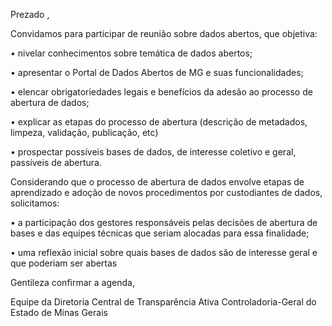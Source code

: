 Prezado ,


Convidamos para participar de reunião sobre dados abertos, que objetiva:

•	nivelar conhecimentos sobre temática de dados abertos;

•	apresentar o Portal de Dados Abertos de MG e suas funcionalidades;

•	elencar obrigatoriedades legais e benefícios da adesão ao processo de abertura de dados;

•	explicar as etapas do processo de abertura (descrição de metadados, limpeza, validação, publicação, etc)

•	prospectar possíveis bases de dados, de interesse coletivo e geral, passíveis de abertura.


Considerando que o processo de abertura de dados envolve etapas de aprendizado e adoção de novos procedimentos por custodiantes de dados, solicitamos:

•	a participação dos gestores responsáveis pelas decisões de abertura de bases e das equipes técnicas que seriam alocadas para essa finalidade;

•	uma reflexão inicial sobre quais bases de dados são de interesse geral e que poderiam ser abertas


Gentileza confirmar a agenda,

Equipe da Diretoria Central de Transparência Ativa Controladoria-Geral do Estado de Minas Gerais
